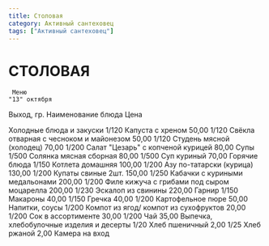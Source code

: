 ```yaml
---
title: Столовая
category: Активный сантеховец
tags: ["Активный сантеховец"]
---
```

# СТОЛОВАЯ
 	 Меню	 	 	 
 	"13" октября	 	 	 
Выход, гр.	Наименование блюда	Цена
 
Холодные блюда и закуски
1/120	Капуста c хреном	50,00
1/120	Свёкла отварная с чесноком и майонезом	50,00
1/120	Студень мясной (холодец)	70,00
1/200	Салат "Цезарь" с  копченой курицей	80,00
Супы
1/500	Солянка мясная сборная	80,00
1/500	Суп куриный	70,00
Горячие блюда
1/150	Котлета домашняя	100,00
1/200	Азу по-татарски (курица)	130,00
1/200	Купаты свиные 2шт.	150,00
1/250	Кабачки с куриными медальонами	200,00
1/200	Филе кижуча с грибами под сыром моцарелла	200,00
1/230	Эскалоп из свинины	220,00
Гарнир
1/150	Макароны	40,00
1/150	Гречка	40,00
1/200	Картофельное пюре	50,00
Напитки, соусы
1/200	Компот из ягод/ компот из сухофруктов	20,00
1/200	Сок в ассортименте	30,00
1/200	Чай	35,00
Выпечка, хлебобулочные изделия и десерты
1/20	Хлеб пшеничный	2,00
 1/25	Хлеб ржаной	2,00
Камера на вход
